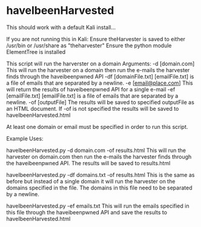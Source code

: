# haveIbeenHarvested
This should work with a default Kali install...

If you are not running this in Kali:
  Ensure theHarvester is saved to either /usr/bin or /usr/share as "theharvester"
  Ensure the python module ElementTree is installed

This script will run the harverster on a domain 
Arguments:
-d [domain.com]				This will run the harvester on a domain then run the e-mails the harvester finds through the haveibeenpwned API
-df [domainFile.txt]			[emailFile.txt] is a file of emails that are separated by a newline. 
-e [email@place.com]			This will return the results of haveibeenpwned API for a single e-mail
-ef [emailFile.txt]			[emailFile.txt] is a file of emails that are separated by a newline. 
-of [outputFile]			The results will be saved to specified outputFile as an HTML document.
					If -of is not specified the results will be saved to haveIbeenHarvested.html


At least one domain or email must be specified in order to run this script.

Example Uses:

haveIbeenHarvested.py -d domain.com -of results.html
	This will run the harvester on domain.com then run the e-mails the harvester finds through the haveibeenpwned API.
	The results will be saved to results.html
	
haveIbeenHarvested.py -df domains.txt -of results.html
	This is the same as before but instead of a single domain it will run the harvester on the domains specified in the file.
	The domains in this file need to be separated by a newline.

haveIbeenHarvested.py -ef emails.txt
	This will run the emails specified in this file through the haveibeenpwned API and save the results to haveIbeenHarvested.html

